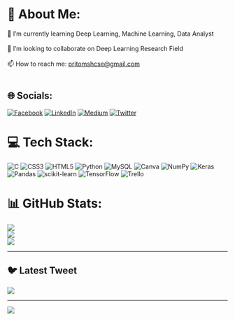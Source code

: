 # 💫 About Me:
🌱 I’m currently learning Deep Learning, Machine Learning, Data Analyst<br><br>👯 I’m looking to collaborate on Deep Learning Research Field <br><br>📫 How to reach me: pritomshcse@gmail.com<br><br>


## 🌐 Socials:
[![Facebook](https://img.shields.io/badge/Facebook-%231877F2.svg?logo=Facebook&logoColor=white)](https://facebook.com/pritmsh) [![LinkedIn](https://img.shields.io/badge/LinkedIn-%230077B5.svg?logo=linkedin&logoColor=white)](https://linkedin.com/in/pritomsh) [![Medium](https://img.shields.io/badge/Medium-12100E?logo=medium&logoColor=white)](https://medium.com/@pritomsh) [![Twitter](https://img.shields.io/badge/Twitter-%231DA1F2.svg?logo=Twitter&logoColor=white)](https://twitter.com/pritomsah) 

# 💻 Tech Stack:
![C](https://img.shields.io/badge/c-%2300599C.svg?style=for-the-badge&logo=c&logoColor=white) ![CSS3](https://img.shields.io/badge/css3-%231572B6.svg?style=for-the-badge&logo=css3&logoColor=white) ![HTML5](https://img.shields.io/badge/html5-%23E34F26.svg?style=for-the-badge&logo=html5&logoColor=white) ![Python](https://img.shields.io/badge/python-3670A0?style=for-the-badge&logo=python&logoColor=ffdd54) ![MySQL](https://img.shields.io/badge/mysql-%2300f.svg?style=for-the-badge&logo=mysql&logoColor=white) ![Canva](https://img.shields.io/badge/Canva-%2300C4CC.svg?style=for-the-badge&logo=Canva&logoColor=white) ![NumPy](https://img.shields.io/badge/numpy-%23013243.svg?style=for-the-badge&logo=numpy&logoColor=white) ![Keras](https://img.shields.io/badge/Keras-%23D00000.svg?style=for-the-badge&logo=Keras&logoColor=white) ![Pandas](https://img.shields.io/badge/pandas-%23150458.svg?style=for-the-badge&logo=pandas&logoColor=white) ![scikit-learn](https://img.shields.io/badge/scikit--learn-%23F7931E.svg?style=for-the-badge&logo=scikit-learn&logoColor=white) ![TensorFlow](https://img.shields.io/badge/TensorFlow-%23FF6F00.svg?style=for-the-badge&logo=TensorFlow&logoColor=white) ![Trello](https://img.shields.io/badge/Trello-%23026AA7.svg?style=for-the-badge&logo=Trello&logoColor=white)


# 📊 GitHub Stats:
![](https://github-readme-stats.vercel.app/api?username=pritomsh&theme=dark&hide_border=false&include_all_commits=false&count_private=false)<br/>
![](https://github-readme-streak-stats.herokuapp.com/?user=pritomsh&theme=dark&hide_border=false)<br/>
![](https://github-readme-stats.vercel.app/api/top-langs/?username=pritomsh&theme=dark&hide_border=false&include_all_commits=false&count_private=false&layout=compact)

---




## 🐦 Latest Tweet
[![](https://gtce.itsvg.in/api?username=pritomsah)](https://github.com/VishwaGauravIn/github-twitter-card-embed)

---
[![](https://visitcount.itsvg.in/api?id=pritomsh&icon=0&color=0)](https://visitcount.itsvg.in)

<!-- Proudly created with GPRM ( https://gprm.itsvg.in ) -->
